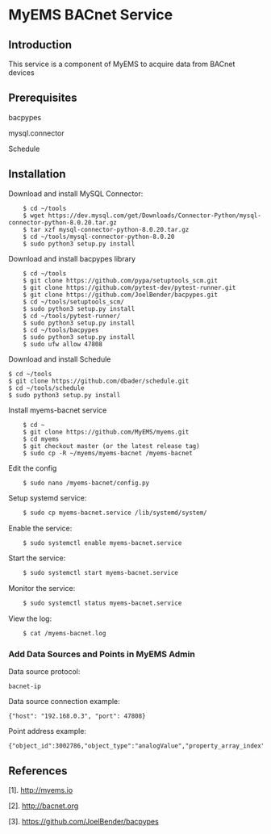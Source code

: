 # MyEMS BACnet Service


## Introduction

This service is a component of MyEMS to acquire data from BACnet devices

## Prerequisites
bacpypes

mysql.connector

Schedule

## Installation

Download and install MySQL Connector:
```
    $ cd ~/tools
    $ wget https://dev.mysql.com/get/Downloads/Connector-Python/mysql-connector-python-8.0.20.tar.gz
    $ tar xzf mysql-connector-python-8.0.20.tar.gz
    $ cd ~/tools/mysql-connector-python-8.0.20
    $ sudo python3 setup.py install
```

Download and install bacpypes library
```
    $ cd ~/tools
    $ git clone https://github.com/pypa/setuptools_scm.git
    $ git clone https://github.com/pytest-dev/pytest-runner.git
    $ git clone https://github.com/JoelBender/bacpypes.git
    $ cd ~/tools/setuptools_scm/
    $ sudo python3 setup.py install
    $ cd ~/tools/pytest-runner/
    $ sudo python3 setup.py install
    $ cd ~/tools/bacpypes
    $ sudo python3 setup.py install
    $ sudo ufw allow 47808
```

Download and install Schedule
```
$ cd ~/tools
$ git clone https://github.com/dbader/schedule.git
$ cd ~/tools/schedule
$ sudo python3 setup.py install
```

Install myems-bacnet service
```
    $ cd ~
    $ git clone https://github.com/MyEMS/myems.git
    $ cd myems
    $ git checkout master (or the latest release tag)
    $ sudo cp -R ~/myems/myems-bacnet /myems-bacnet
```
Edit the config
```
    $ sudo nano /myems-bacnet/config.py
```
Setup systemd service:
```bash
    $ sudo cp myems-bacnet.service /lib/systemd/system/
```
Enable the service:
```bash
    $ sudo systemctl enable myems-bacnet.service
```
Start the service:
```bash
    $ sudo systemctl start myems-bacnet.service
```
Monitor the service:
```bash
    $ sudo systemctl status myems-bacnet.service
```
View the log:
```bash
    $ cat /myems-bacnet.log
```

### Add Data Sources and Points in MyEMS Admin

Data source protocol: 
```
bacnet-ip
```

Data source connection example:
```
{"host": "192.168.0.3", "port": 47808}
```

Point address example:
```
{"object_id":3002786,"object_type":"analogValue","property_array_index":null,"property_name":"presentValue"}
```


## References

[1]. http://myems.io
  
[2]. http://bacnet.org
  
[3]. https://github.com/JoelBender/bacpypes
  

